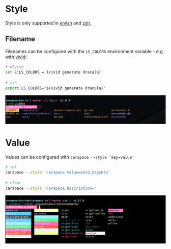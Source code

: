 # Style

Style is only supported in [elvish] and [zsh].

## Filename
Filenames can be configured with the `LS_COLORS` environment variable - e.g with [vivid]:
```sh
# elvish
set E:LS_COLORS = (vivid generate dracula)

# zsh
export LS_COLORS="$(vivid generate dracula)"
```

![](./ls_colors.png)

# Value

Values can be configured with `carapace --style 'key=value'`

```sh
# set
carapace --style 'carapace.Value=bold,magenta'

# clear
carapace --style 'carapace.Description='
```

![](./style-config.png)


[Elvish]:https://elv.sh/
[vivid]:https://github.com/sharkdp/vivid
[Zsh]:https://www.zsh.org/
